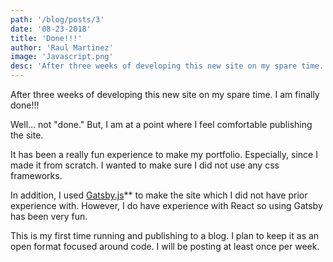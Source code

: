 ```yaml
---
path: '/blog/posts/3'
date: '08-23-2018'
title: 'Done!!!'
author: 'Raul Martinez'
image: 'Javascript.png'
desc: 'After three weeks of developing this new site on my spare time...'
---
```


After three weeks of developing this new site on my spare time. I am finally done!!!

Well... not "done." But, I am at a point where I feel comfortable publishing the site.

It has been a really fun experience to make my portfolio. Especially, since I made it from scratch. I wanted to make sure I did not use any css frameworks.

In addition, I used [Gatsby.js](https://www.gatsbyjs.org/)** to make the site which I did not have prior experience with. However, I do have experience with React so using Gatsby has been very fun.

This is my first time running and publishing to a blog. I plan to keep it as an open format focused around code. I will be posting at least once per week.

